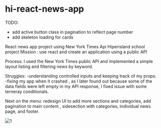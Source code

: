 # hi-react-news-app
TODO:
- add active button class in pagination to reflect page number
- add skeleton loading for cards
  
React news app project using New York Times Api
Hiperisland school project Mission : use react and create an application using a public API

Process: I used the New York Times public API and implemented a simple layout listing and filtering news by keyword.

Struggles: -understanding controlled inputs and keeping track of my props. -fixing my app when it crashed , as I later found out because some of the data fields were left empty in my API response, I fixed issue with some terneray conditionals.

Next on the menu: redesign UI to add more sections and categories, add pagination to main content , sidesection with categories, individual news page, and footer.

![1](https://user-images.githubusercontent.com/69626975/226195429-e671e31d-ef27-4507-a3d9-121b16a88936.png)
